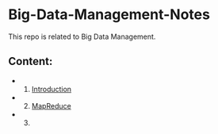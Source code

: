 # Big-Data-Management-Notes
This repo is related to Big Data Management.
## **Content:**
* 1. [Introduction](1-Introduction.md)
* 2. [MapReduce](2-MapReduce.md)
* 3. 
